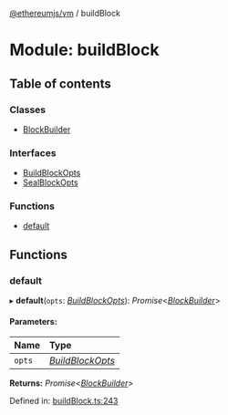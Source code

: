 [@ethereumjs/vm](../README.md) / buildBlock

# Module: buildBlock

## Table of contents

### Classes

- [BlockBuilder](../classes/buildblock.blockbuilder.md)

### Interfaces

- [BuildBlockOpts](../interfaces/buildblock.buildblockopts.md)
- [SealBlockOpts](../interfaces/buildblock.sealblockopts.md)

### Functions

- [default](buildblock.md#default)

## Functions

### default

▸ **default**(`opts`: [*BuildBlockOpts*](../interfaces/buildblock.buildblockopts.md)): *Promise*<[*BlockBuilder*](../classes/buildblock.blockbuilder.md)\>

#### Parameters:

Name | Type |
:------ | :------ |
`opts` | [*BuildBlockOpts*](../interfaces/buildblock.buildblockopts.md) |

**Returns:** *Promise*<[*BlockBuilder*](../classes/buildblock.blockbuilder.md)\>

Defined in: [buildBlock.ts:243](https://github.com/ethereumjs/ethereumjs-monorepo/blob/master/packages/vm/lib/buildBlock.ts#L243)
